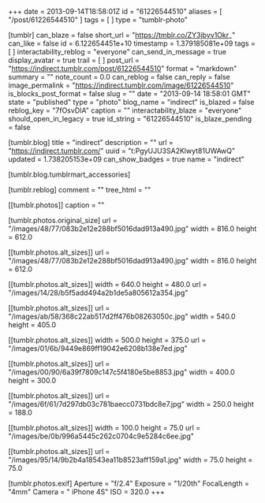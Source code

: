 +++
date = 2013-09-14T18:58:01Z
id = "61226544510"
aliases = [ "/post/61226544510" ]
tags = [ ]
type = "tumblr-photo"

[tumblr]
can_blaze = false
short_url = "https://tmblr.co/ZY3jbyv1Okr_"
can_like = false
id = 6.122654451e+10
timestamp = 1.379185081e+09
tags = [ ]
interactability_reblog = "everyone"
can_send_in_message = true
display_avatar = true
trail = [ ]
post_url = "https://indirect.tumblr.com/post/61226544510"
format = "markdown"
summary = ""
note_count = 0.0
can_reblog = false
can_reply = false
image_permalink = "https://indirect.tumblr.com/image/61226544510"
is_blocks_post_format = false
slug = ""
date = "2013-09-14 18:58:01 GMT"
state = "published"
type = "photo"
blog_name = "indirect"
is_blazed = false
reblog_key = "7fOsvDIA"
caption = ""
interactability_blaze = "everyone"
should_open_in_legacy = true
id_string = "61226544510"
is_blaze_pending = false

[tumblr.blog]
title = "indirect"
description = ""
url = "https://indirect.tumblr.com/"
uuid = "t:PgyUJU3SA2Klwyt81UWAwQ"
updated = 1.738205153e+09
can_show_badges = true
name = "indirect"

[tumblr.blog.tumblrmart_accessories]

[tumblr.reblog]
comment = ""
tree_html = ""

[[tumblr.photos]]
caption = ""

[tumblr.photos.original_size]
url = "/images/48/77/083b2e12e288bf5016dad913a490.jpg"
width = 816.0
height = 612.0

[[tumblr.photos.alt_sizes]]
url = "/images/48/77/083b2e12e288bf5016dad913a490.jpg"
width = 816.0
height = 612.0

[[tumblr.photos.alt_sizes]]
width = 640.0
height = 480.0
url = "/images/14/28/b5f5add494a2b1de5a805612a354.jpg"

[[tumblr.photos.alt_sizes]]
url = "/images/ab/58/368c22ab517d2ff476b08263050c.jpg"
width = 540.0
height = 405.0

[[tumblr.photos.alt_sizes]]
width = 500.0
height = 375.0
url = "/images/01/6b/9449e869ff19042e6208b138e7ed.jpg"

[[tumblr.photos.alt_sizes]]
url = "/images/00/90/6a39f7809c147c5f4180e5be8853.jpg"
width = 400.0
height = 300.0

[[tumblr.photos.alt_sizes]]
url = "/images/6f/61/7d297db03c781baecc0731bdc8e7.jpg"
width = 250.0
height = 188.0

[[tumblr.photos.alt_sizes]]
width = 100.0
height = 75.0
url = "/images/be/0b/996a5445c262c0704c9e5284c6ee.jpg"

[[tumblr.photos.alt_sizes]]
url = "/images/95/14/9b2b4a18543ea11b8523aff159a1.jpg"
width = 75.0
height = 75.0

[tumblr.photos.exif]
Aperture = "f/2.4"
Exposure = "1/20th"
FocalLength = "4mm"
Camera = " iPhone 4S"
ISO = 320.0
+++
